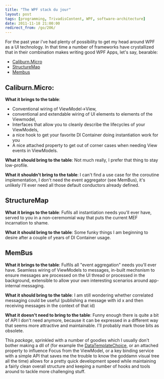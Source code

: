 ```yaml
---
title: "The WPF stack du jour"
layout: post
tags: [programming, TrivadisContent, WPF, software-architecture]
date: 2011-11-18 21:00:00
redirect_from: /go/206/
---
```


For the past year i've had plenty of possibility to get my head around WPF as a UI technology. 
In that time a number of frameworks have crystallized that in their combination makes writing good WPF Apps, let's say, bearable:

* [Caliburn.Micro][1]
* [StructureMap][2]
* [Membus][3]


## Caliburn.Micro:

__What it brings to the table__: 

* Conventional wiring of ViewModel->View, 
* conventional and extendable wiring of UI elements to elements of the Viewmodel, 
* Interfaces that allow you to cleanly describe the lifecycles of your ViewModels, 
* a nice hook to get your favorite DI Container doing instantiation work for you
* A nice attached property to get out of corner cases when needing View events in ViewModels.

__What it should bring to the table__: Not much really, I prefer that thing to stay low-profile.

__What it shouldn't bring to the table__: I can't find a use case for the coroutine implementation, I don't need the event aggregator (see MemBus), it's unlikely I'll ever need all those default conductors already defined.

## StructureMap

__What it brings to the table__: Fufils all instantiation needs you'll ever have, served to you in a non-ceremomial way that puts the current MEF incarnation to shame.

__What it should bring to the table__: Some funky things I am beginning to desire after a couple of years of DI Container usage.

## MemBus

__What it brings to the table__: Fulfils all "event aggregation" needs you'll ever have. Seamless wiring of ViewModels to messages, in-built mechsnism to ensure messages are processed on the UI thread or processed in the background, extensible to allow your own interesting scenarios around app-internal messaging.

__What it should bring to the table__: I am still wondering whether correlated messaging could be useful (publishing a message with id x and then receiving messages in the context of that id)

__What it doesn't need to bring to the table__: Funny enough there is quite a bit of API I don't need anymore, because it can be expressed in a different way that seems more attractive and maintainable. I'll probably mark those bits as obsolete.

This _package_, sprinkled with a number of goodies which I usually don't bother making a dll of (for example the [DataTemplateChoice][4], or an attached property to influence Focus from the ViewModel, or a key binding service with a simple API that saves me the trouble to know the goddamn visual tree all the time) allows for a pretty quick development speed while maintaining a fairly clean overall structure and keeping a number of hooks and tools around to tackle more challenging stuff.

  [1]: http://caliburnmicro.codeplex.com/
  [2]: https://github.com/structuremap/structuremap
  [3]: https://github.com/flq/MemBus
  [4]: http://realfiction.net/go/198